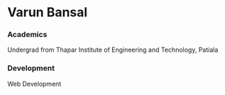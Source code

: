 # Varun Bansal

### Academics

Undergrad from Thapar Institute of Engineering and Technology, Patiala

### Development

Web Development
